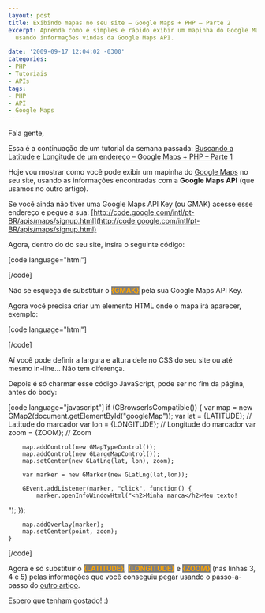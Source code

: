 ```yaml
---
layout: post
title: Exibindo mapas no seu site – Google Maps + PHP – Parte 2
excerpt: Aprenda como é simples e rápido exibir um mapinha do Google Maps no seu site
  usando informações vindas da Google Maps API.

date: '2009-09-17 12:04:02 -0300'
categories:
- PHP
- Tutoriais
- APIs
tags:
- PHP
- API
- Google Maps
---
```

Fala gente,

Essa é a continuação de um tutorial da semana passada: [Buscando a Latitude e Longitude de um endereço – Google Maps + PHP – Parte 1](/buscando-a-latitude-e-longitude-de-um-endereco-google-maps-php-parte-1)

Hoje vou mostrar como você pode exibir um mapinha do [Google Maps](http://maps.google.com/) no seu site, usando as informações encontradas com a <strong>Google Maps API</strong> (que usamos no outro artigo).

Se você ainda não tiver uma Google Maps API Key (ou GMAK) acesse esse endereço e pegue a sua: [http://code.google.com/intl/pt-BR/apis/maps/signup.html](http://code.google.com/intl/pt-BR/apis/maps/signup.html)

Agora, dentro do <strong><head></strong> do seu site, insira o seguinte código:


[code language="html"]
<script src="http://maps.google.com/maps?file=api&v=2&key={GMAK}" type="text/javascript"></script>
[/code]

Não se esqueça de substituir o <strong style="background: gray; color: orange">{GMAK}</strong> pela sua Google Maps API Key.

Agora você precisa criar um elemento HTML onde o mapa irá aparecer, exemplo:


[code language="html"]
<div id="googleMap"></div>
[/code]

Aí você pode definir a largura e altura dele no CSS do seu site ou até mesmo in-line... Não tem diferença.

Depois é só charmar esse código JavaScript, pode ser no fim da página, antes do body:


[code language="javascript"]
	if (GBrowserIsCompatible()) {
		var map = new GMap2(document.getElementById("googleMap"));
		var lat = {LATITUDE}; // Latitude do marcador
		var lon = {LONGITUDE}; // Longitude do marcador
		var zoom = {ZOOM}; // Zoom

		map.addControl(new GMapTypeControl());
		map.addControl(new GLargeMapControl());
		map.setCenter(new GLatLng(lat, lon), zoom);

		var marker = new GMarker(new GLatLng(lat,lon));

		GEvent.addListener(marker, "click", function() {
			marker.openInfoWindowHtml("<h2>Minha marca</h2>Meu texto!
");
		});

		map.addOverlay(marker);
		map.setCenter(point, zoom);
	}
[/code]

Agora é só substituir o <strong style="background: gray; color: orange">{LATITUDE}</strong>, <strong style="background: gray; color: orange">{LONGITUDE}</strong> e <strong style="background: gray; color: orange">{ZOOM}</strong> (nas linhas 3, 4 e 5) pelas informações que você conseguiu pegar usando o passo-a-passo do [outro artigo](/buscando-a-latitude-e-longitude-de-um-endereco-google-maps-php-parte-1).

Espero que tenham gostado! :)

